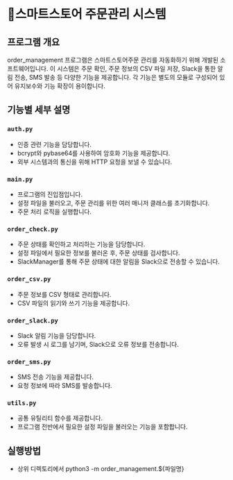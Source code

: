 # 스마트스토어 주문관리 시스템

## 프로그램 개요
order_management 프로그램은 스마트스토어주문 관리를 자동화하기 위해 개발된 소프트웨어입니다. 이 시스템은 주문 확인, 주문 정보의 CSV 파일 저장, Slack을 통한 알림 전송, SMS 발송 등 다양한 기능을 제공합니다. 각 기능은 별도의 모듈로 구성되어 있어 유지보수와 기능 확장이 용이합니다.

## 기능별 세부 설명

### `auth.py`
- 인증 관련 기능을 담당합니다.
- bcrypt와 pybase64를 사용하여 암호화 기능을 제공합니다.
- 외부 시스템과의 통신을 위해 HTTP 요청을 보낼 수 있습니다.

### `main.py`
- 프로그램의 진입점입니다.
- 설정 파일을 불러오고, 주문 관리를 위한 여러 매니저 클래스를 초기화합니다.
- 주문 처리 로직을 실행합니다.

### `order_check.py`
- 주문 상태를 확인하고 처리하는 기능을 담당합니다.
- 설정 파일에서 필요한 정보를 불러온 후, 주문 상태를 검사합니다.
- SlackManager를 통해 주문 상태에 대한 알림을 Slack으로 전송할 수 있습니다.

### `order_csv.py`
- 주문 정보를 CSV 형태로 관리합니다.
- CSV 파일의 읽기와 쓰기 기능을 제공합니다.

### `order_slack.py`
- Slack 알림 기능을 담당합니다.
- 오류 발생 시 로그를 남기며, Slack으로 오류 정보를 전송합니다.

### `order_sms.py`
- SMS 전송 기능을 제공합니다.
- 요청 정보에 따라 SMS를 발송합니다.

### `utils.py`
- 공통 유틸리티 함수를 제공합니다.
- 프로그램 전반에서 필요한 설정 파일을 불러오는 기능을 포함합니다.

## 실행방법
- 상위 디렉토리에서 python3 -m order_management.${파일명}